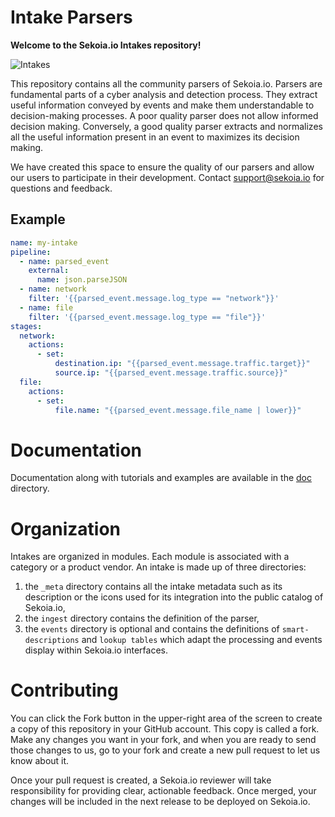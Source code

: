 # Intake Parsers

**Welcome to the Sekoia.io Intakes repository!**

![Intakes](https://github.com/SEKOIA-IO/intakes/actions/workflows/main.yml/badge.svg)

This repository contains all the community parsers of Sekoia.io. Parsers are fundamental parts of a cyber analysis and detection process. They extract useful information conveyed by events and make them understandable to decision-making processes. A poor quality parser does not allow informed decision making. Conversely, a good quality parser extracts and normalizes all the useful information present in an event to maximizes its decision making.

We have created this space to ensure the quality of our parsers and allow our users to participate in their development.
Contact support@sekoia.io for questions and feedback.

## Example

```yaml
name: my-intake
pipeline:
  - name: parsed_event
    external:
      name: json.parseJSON
  - name: network
    filter: '{{parsed_event.message.log_type == "network"}}'
  - name: file
    filter: '{{parsed_event.message.log_type == "file"}}'
stages:
  network:
    actions:
      - set:
          destination.ip: "{{parsed_event.message.traffic.target}}"
          source.ip: "{{parsed_event.message.traffic.source}}"
  file:
    actions:
      - set:
          file.name: "{{parsed_event.message.file_name | lower}}"
```

# Documentation

Documentation along with tutorials and examples are available in the [doc](./doc) directory.

# Organization

Intakes are organized in modules. Each module is associated with a category or a product vendor.
An intake is made up of three directories:

1. the `_meta` directory contains all the intake metadata such as its description or the icons used for its integration into the public catalog of Sekoia.io,
2. the `ingest` directory contains the definition of the parser,
3. the `events` directory is optional and contains the definitions of `smart-descriptions` and `lookup tables` which adapt the processing and events display within Sekoia.io interfaces.

# Contributing

You can click the Fork button in the upper-right area of the screen to create a copy of this repository in your GitHub account. This copy is called a fork. Make any changes you want in your fork, and when you are ready to send those changes to us, go to your fork and create a new pull request to let us know about it.

Once your pull request is created, a Sekoia.io reviewer will take responsibility for providing clear, actionable feedback. Once merged, your changes will be included in the next release to be deployed on Sekoia.io.
